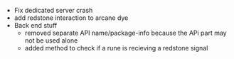 - Fix dedicated server crash
- add redstone interaction to arcane dye
- Back end stuff
	* removed separate API name/package-info because the APi part may not be used alone
	* added method to check if a rune is recieving a redstone signal